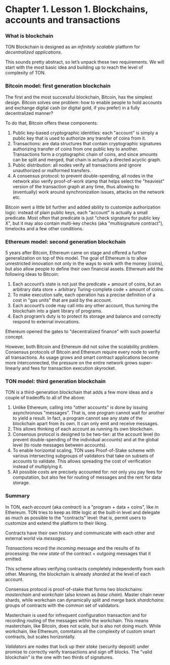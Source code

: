 # Chapter 1. Lesson 1. Blockchains, accounts and transactions

### What is blockchain 

TON Blockchain is designed as an _infinitely scalable_ platform for _decentralized applications_.

This sounds pretty abstract, so let’s unpack these two requirements. 
We will start with the most basic idea and building up to reach the level of complexity of TON.

### Bitcoin model: first generation blockchain

The first and the most successful blockchain, Bitcoin, has the simplest design. Bitcoin solves one problem: how to enable people to hold accounts and exchange digital cash (or digital gold, if you prefer) in a fully decentralized manner? 

To do that, Bitcoin offers these components:

1. Public key-based cryptographic identities: each "account" is simply a public key that is used to authorize any transfer of coins from it.
2. Transactions: are data structures that contain cryptographic signatures authorizing transfer of coins from one public key to another. Transactions form a cryptographic chain of coins, and since amounts can be split and merged, that chain is actually a directed acyclic graph.
3. Public distribution: all nodes verify all transactions and ignore unauthorized or malformed transfers.
4. A consensus protocol: to prevent double-spending, all nodes in the network also verify proof-of-work stamp that helps select the "heaviest" version of the transaction graph at any time, thus allowing to (eventually) work around synchronization issues, attacks on the network etc.

Bitcoin went a little bit further and added ability to customize authorization logic: instead of plain public keys, each "account" is actually a small predicate. Most often that predicate is just "check signature for public key X", but it may also contain multi-key checks (aka "multisignature contract"), timelocks and a few other conditions.

### Ethereum model: second generation blockchain

5 years after Bitcoin, Ethereum came on stage and offered a further generalization on top of this model. The goal of Ethereum is to allow unrestricted innovation not only in the ways to work with the money (coins), but also allow people to define their own financial assets. Ethereum add the following ideas to Bitcoin:

1. Each account’s state is not just the predicate + amount of coins, but an arbitrary data store + arbitrary Turing-complete code + amount of coins.
2. To make execution safe, each operation has a precise definition of a cost in "gas units" that are paid by the account.
3. Each account’s code may call into any other account, thus turning the blockchain into a giant library of programs. 
4. Each program’s duty is to protect its storage and balance and correctly respond to external invocations. 

Ethereum opened the gates to "decentralized finance" with such powerful concept.

However, both Bitcoin and Ethereum did not solve the scalability problem. Consensus protocols of Bitcoin and Ethereum require every node to verify all transactions. As usage grows and smart contract applications become more interconnected, the pressure on the entire network grows super-linearly and fees for transaction execution skyrocket.

### TON model: third generation blockchain

TON is a third-generation blockchain that adds a few more ideas and a couple of tradeoffs to all of the above:

1. Unlike Ethereum, calling into "other accounts" is done by issuing asynchronous "messages". That is, one program cannot wait for another to yield a result. In fact, a program cannot see any state of the blockchain apart from its own. It can only emit and receive messages.
2. This allows thinking of each account as running its own blockchain. 
3. Consensus protocol is designed to be two-tier: at the account level (to prevent double-spending of the individual accounts) and at the global level (to route messages between accounts).
4. To enable horizontal scaling, TON uses Proof-of-Stake scheme with various intersecting subgroups of validators that take on subsets of accounts to validate. This allows spreading the cost of verification instead of multiplying it.
5. All possible costs are precisely accounted for: not only you pay fees for computation, but also fee for routing of messages and the rent for data storage.

### Summary

In TON, each _account_ (aka _contract_) is a "program + data + coins", like in Ethereum. TON tries to keep as little logic at the built-in level and delegate as much as possible to the "contracts" level: that is, permit users to customize and extend the platform to their liking.

Contracts have their own history and communicate with each other and external world via _messages_. 

_Transactions_ record the _incoming_ message and the results of its processing: the _new state_ of the contract + _outgoing_ messages that it emitted.

This scheme allows verifying contracts completely independently from each other. Meaning, the blockchain is already _sharded_ at the level of each account. 

Consensus protocol is proof-of-stake that forms two blockchains: _masterchain_ and _workchain_ (also known as _base chain_). Master chain never shards, while workchain can dynamically split and merge back _shardchains_: groups of contracts with the common set of validators.

Masterchain is used for infrequent configuration transaction and for recording routing of the messages within the workchain. This means masterchain, like Bitcoin, does not scale, but is also not doing much. While workchain, like Ethereum, comntains all the complexity of custom smart contracts, but scales horizontally.

_Validators_ are nodes that lock up their _stake_ (security deposit) under promise to correctly verify transactions and sign off blocks. The "valid blockchain" is the one with two thirds of signatures.


